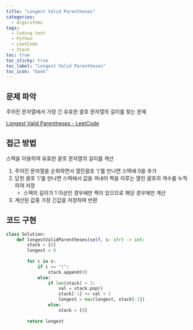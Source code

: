 ```yaml
---
title: "Longest Valid Parentheses"
categories:
  - Algorithms
tags:
  - Coding test
  - Python
  - LeetCode
  - Stack
toc: true
toc_sticky: true
toc_label: "Longest Valid Parentheses"
toc_icon: "book"
---
```


## 문제 파악
주어진 문자열에서 가장 긴 유효한 괄호 문자열의 길이를 찾는 문제

[Longest Valid Parentheses - LeetCode](https://leetcode.com/problems/longest-valid-parentheses/)


## 접근 방법
스택을 이용하여 유효한 괄호 문자열의 길이를 계산

1. 주어진 문자열을 순회하면서 열린괄호 ‘(’를 만나면 스택에 0을 추가
2. 닫힌 괄호 ‘)’를 만나면 스택에서 값을 꺼내어 짝을 이루는 열린 괄호의 개수를 누적하여 저장
    - 스택의 길이가 1 이상인 경우에만 짝이 있으므로 해당 경우에만 계산
3. 계산된 값중 가장 긴값을 저장하여 반환

## 코드 구현

```python
class Solution:
    def longestValidParentheses(self, s: str) -> int:
        stack = [0]
        longest = 0
        
        for c in s:
            if c == "(":
                stack.append(0)
            else:
                if len(stack) > 1:
                    val = stack.pop()
                    stack[-1] += val + 2
                    longest = max(longest, stack[-1])
                else:
                    stack = [0]
                    
        return longest

```
